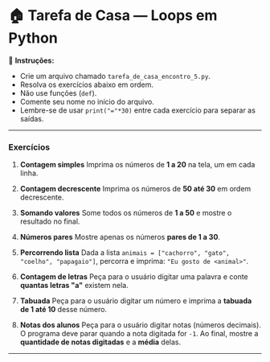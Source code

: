 # 🏠 Tarefa de Casa — Loops em Python

📌 **Instruções:**

* Crie um arquivo chamado `tarefa_de_casa_encontro_5.py`.
* Resolva os exercícios abaixo em ordem.
* Não use funções (`def`).
* Comente seu nome no início do arquivo.
* Lembre-se de usar `print("="*30)` entre cada exercício para separar as saídas.

---

### Exercícios

1. **Contagem simples**
   Imprima os números de **1 a 20** na tela, um em cada linha.

2. **Contagem decrescente**
   Imprima os números de **50 até 30** em ordem decrescente.

3. **Somando valores**
   Some todos os números de **1 a 50** e mostre o resultado no final.

4. **Números pares**
   Mostre apenas os números **pares de 1 a 30**.

5. **Percorrendo lista**
   Dada a lista `animais = ["cachorro", "gato", "coelho", "papagaio"]`, percorra e imprima:
   `"Eu gosto de <animal>"`.

6. **Contagem de letras**
   Peça para o usuário digitar uma palavra e conte **quantas letras "a"** existem nela.

7. **Tabuada**
   Peça para o usuário digitar um número e imprima a **tabuada de 1 até 10** desse número.

8. **Notas dos alunos**
   Peça para o usuário digitar notas (números decimais).
   O programa deve parar quando a nota digitada for `-1`.
   Ao final, mostre a **quantidade de notas digitadas** e a **média** delas.

---
